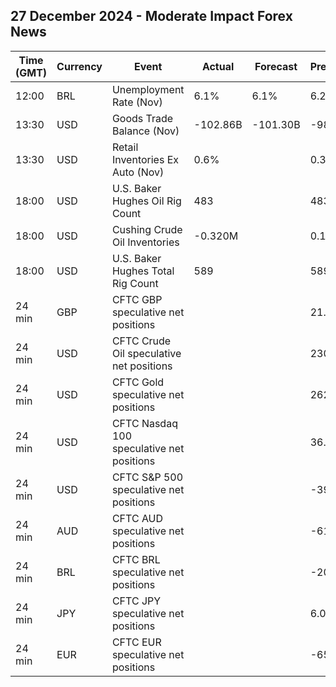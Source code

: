 ## 27 December 2024 - Moderate Impact Forex News

| Time (GMT) | Currency | Event | Actual | Forecast | Previous |
|------|----------|-------|--------|----------|----------|
| 12:00 | BRL | Unemployment Rate (Nov) | 6.1% | 6.1% | 6.2% |
| 13:30 | USD | Goods Trade Balance (Nov) | -102.86B | -101.30B | -98.26B |
| 13:30 | USD | Retail Inventories Ex Auto (Nov) | 0.6% |  | 0.3% |
| 18:00 | USD | U.S. Baker Hughes Oil Rig Count | 483 |  | 483 |
| 18:00 | USD | Cushing Crude Oil Inventories | -0.320M |  | 0.108M |
| 18:00 | USD | U.S. Baker Hughes Total Rig Count | 589 |  | 589 |
| 24 min | GBP | CFTC GBP speculative net positions |  |  | 21.6K |
| 24 min | USD | CFTC Crude Oil speculative net positions |  |  | 230.0K |
| 24 min | USD | CFTC Gold speculative net positions |  |  | 262.0K |
| 24 min | USD | CFTC Nasdaq 100 speculative net positions |  |  | 36.1K |
| 24 min | USD | CFTC S&P 500 speculative net positions |  |  | -39.9K |
| 24 min | AUD | CFTC AUD speculative net positions |  |  | -61.5K |
| 24 min | BRL | CFTC BRL speculative net positions |  |  | -20.9K |
| 24 min | JPY | CFTC JPY speculative net positions |  |  | 6.0K |
| 24 min | EUR | CFTC EUR speculative net positions |  |  | -65.9K |
